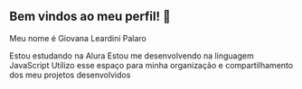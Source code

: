 ## Bem vindos ao meu perfil! 💙 

Meu nome é Giovana Leardini Palaro

Estou estudando na Alura
Estou me desenvolvendo na linguagem JavaScript
Utilizo esse espaço para minha organização e compartilhamento dos meu projetos desenvolvidos
